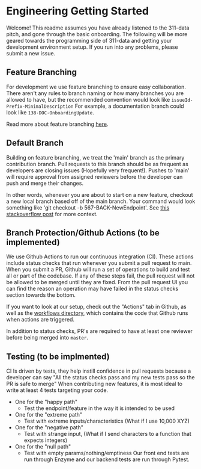 # Engineering Getting Started
Welcome! This readme assumes you have already listened to the 311-data pitch, and gone through the basic onboarding. The following will be more geared towards the programming side of 311-data and getting your development environment setup. If you run into any problems, please submit a new issue.

## Feature Branching
For development we use feature branching to ensure easy collaboration. There aren't any rules to branch naming or how many branches you are allowed to have, but the recommended convention would look like `issueId-Prefix-MinimalDescription`
For example, a documentation branch could look like `138-DOC-OnboardingUpdate`.

Read more about feature branching [here](https://www.atlassian.com/git/tutorials/comparing-workflows/feature-branch-workflow).

## Default Branch
Building on feature branching, we treat the 'main' branch as the primary contribution branch. Pull requests to this branch should be as frequent as developers are closing issues (Hopefully very frequent!). Pushes to 'main' will require approval from assigned reviewers before the developer can push and merge their changes.

In other words, whenever you are about to start on a new feature, checkout a new local branch based off of the main branch. Your command would look something like 'git checkout -b 567-BACK-NewEndpoint'. See [this stackoverflow post](https://stackoverflow.com/questions/4470523/create-a-branch-in-git-from-another-branch) for more context.

## Branch Protection/Github Actions (to be implemented)
We use Github Actions to run our continuous integration (CI). These actions include status checks that run whenever you submit a pull request to main. When you submit a PR, Github will run a set of operations to build and test all or part of the codebase. If any of these steps fail, the pull request will not be allowed to be merged until they are fixed. From the pull request UI you can find the reason an operation may have failed in the status checks section towards the bottom.

If you want to look at our setup, check out the "Actions" tab in Github, as well as the [workflows directory](https://github.com/hackforla/311-data/tree/master/.github/workflows), which contains the code that Github runs when actions are triggered.

In addition to status checks, PR's are required to have at least one reviewer before being merged into `master`.

## Testing (to be implmented)
CI Is driven by tests, they help instill confidence in pull requests because a developer can say "All the status checks pass and my new tests pass so the PR is safe to merge" When contributing new features, it is most ideal to write at least 4 tests targeting your code.
  - One for the "happy path"
    - Test the endpoint/feature in the way it is intended to be used
  - One for the "extreme path"
    - Test with extreme inputs/characteristics (What if I use 10,000 XYZ)
  - One for the "negative path"
    - Test with strange input, (What if I send characters to a function that expects integers)
  - One for the "null path"
    - Test with empty params/nothing/emptiness
Our front end tests are run through Enzyme and our backend tests are run through Pytest.

